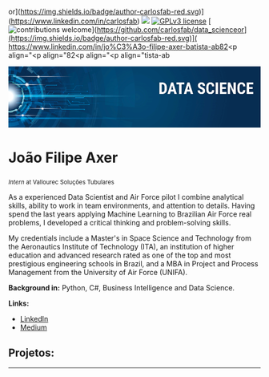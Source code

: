 or](https://img.shields.io/badge/author-carlosfab-red.svg)](https://www.linkedin.com/in/carlosfab) [![](https://img.shields.io/badge/python-3.7+-blue.svg)](https://www.python.org/downloads/release/python-365/) [![GPLv3 license](https://img.shields.io/badge/License-GPLv3-blue.svg)](http://perso.crans.org/besson/LICENSE.html) [![contributions welcome](https://img.shields.io/badge/contributions-welcome-brightgreen.svg?style=flat)](https://github.com/carlosfab/data_scienceor](https://img.shields.io/badge/author-carlosfab-red.svg)]( https://www.linkedin.com/in/jo%C3%A3o-filipe-axer-batista-ab82<p align="<p align="82<p align="<p align="tista-ab<p align="center">
  <img src="banner.png" >
</p>

# João Filipe Axer
<sub>*Intern* at Vallourec Soluções Tubulares</sub>

As a experienced Data Scientist and Air Force pilot I combine analytical skills, ability to work in team environments, and attention to details. Having spend the last years applying Machine Learning to Brazilian Air Force real problems, I developed a critical thinking and problem-solving skills.

My credentials include a Master's in Space Science and Technology from the Aeronautics Institute of Technology (ITA), an institution of higher education and advanced research rated as one of the top and most prestigious engineering schools in Brazil, and a MBA in Project and Process Management from the University of Air Force (UNIFA).

**Background in:** Python, C#, Business Intelligence and Data Science.

**Links:**
* [LinkedIn]( https://www.linkedin.com/in/jo%C3%A3o-filipe-axer-batista-ab8276182/)
* [Medium](https://www.medium.com)


## Projetos:


---
